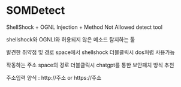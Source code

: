 # SOMDetect
ShellShock + OGNL Injection + Method Not Allowed detect tool

shellshock와 OGNLI와 허용되지 않은 메소드 탐지하는 툴

발견한 취약점 및 경로 space에서 shellshock 더블클릭시 dos처럼 사용가능

작동하는 주소 space의 경로 더블클릭시 chatgpt를 통한 보안패치 방식 추천

주소입력 양식 : http://주소 or https://주소
